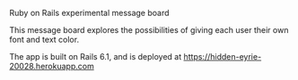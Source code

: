 Ruby on Rails experimental message board

This message board explores the possibilities of giving each user their own font and text color.

The app is built on Rails 6.1, and is deployed at https://hidden-eyrie-20028.herokuapp.com
